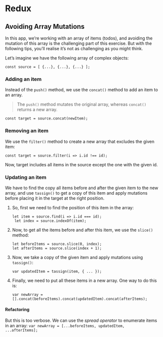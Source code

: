 # Redux

## Avoiding Array Mutations

In this app, we’re working with an array of items (todos), and avoiding the mutation of this array is the challenging part of this exercise. But with the following tips, you’ll realise it’s not as challenging as you might think.

Let’s imagine we have the following array of complex objects:

`const source = [ {...}, {...}, {...} ];`

### Adding an item

Instead of the `push()` method, we use the `concat()` method to add an item to an array. 

> The `push()` method mutates the original array, whereas `concat()` returns a new array.

`const target = source.concat(newItem);`


### Removing an item

We use the `filter()` method to create a new array that excludes the given item:

`const target = source.filter(i => i.id !== id);`

Now, target includes all items in the source except the one with the given id.

### Updating an item

We have to find the copy all items before and after the given item to the new array, and use `tassign()` to get a copy of this item and apply mutations before placing it in the target at the right position.

1. So, first we need to find the position of this item in the array:

	```
	let item = source.find(i => i.id === id);
	 let index = source.indexOf(item);
	```

2. Now, to get all the items before and after this item, we use the `slice()` method:

	```
	let beforeItems = source.slice(0, index); 
	let afterItems = source.slice(index + 1);
	```

3. Now, we take a copy of the given item and apply mutations using `tassign()`:

	`var updatedItem = tassign(item, { ... });`

4. Finally, we need to put all these items in a new array. One way to do this is:

	```
	var newArray =
	[].concat(beforeItems).concat(updatedItem).concat(afterItems);
	```

#### Refactoring

But this is too verbose. We can use the *spread operator* to enumerate items in an array: `var newArray = [...beforeItems, updatedItem, ...afterItems];`




















